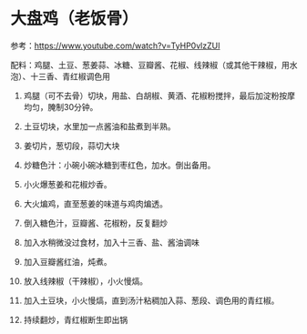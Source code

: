 # 大盘鸡（老饭骨）

参考：https://www.youtube.com/watch?v=TyHP0vlzZUI

配料：鸡腿、土豆、葱姜蒜、冰糖、豆瓣酱、花椒、线辣椒（或其他干辣椒，用水泡）、十三香、青红椒调色用

1. 鸡腿（可不去骨）切块，用盐、白胡椒、黄酒、花椒粉搅拌，最后加淀粉按摩均匀，腌制30分钟。

2. 土豆切块，水里加一点酱油和盐煮到半熟。

3. 姜切片，葱切段，蒜切大块

3. 炒糖色汁：小碗小碗冰糖到枣红色，加水。倒出备用。

4. 小火爆葱姜和花椒炒香。

5. 大火煸鸡，直至葱姜的味道与鸡肉煸透。

6. 倒入糖色汁，豆瓣酱、花椒粉，反复翻炒

7. 加入水稍微没过食材，加入十三香、盐、酱油调味

8. 加入豆瓣酱红油，炖煮。

9. 放入线辣椒（干辣椒），小火慢熇。

10. 加入土豆块，小火慢熇，直到汤汁粘稠加入蒜、葱段、调色用的青红椒。

11. 持续翻炒，青红椒断生即出锅
